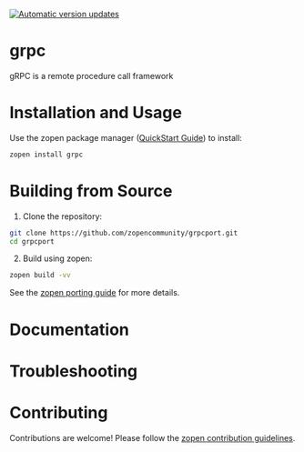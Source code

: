 [![Automatic version updates](https://github.com/zopencommunity/grpcport/actions/workflows/bump.yml/badge.svg)](https://github.com/ZOSOpenTools/grpcport/actions/workflows/bump.yml)

# grpc

gRPC is a remote procedure call framework

# Installation and Usage

Use the zopen package manager ([QuickStart Guide](https://zopen.community/#/Guides/QuickStart)) to install:
```bash
zopen install grpc
```

# Building from Source

1. Clone the repository:
```bash
git clone https://github.com/zopencommunity/grpcport.git
cd grpcport
```
2. Build using zopen:
```bash
zopen build -vv
```

See the [zopen porting guide](https://zopen.community/#/Guides/Porting) for more details.

# Documentation


# Troubleshooting

# Contributing
Contributions are welcome! Please follow the [zopen contribution guidelines](https://github.com/zopencommunity/meta/blob/main/CONTRIBUTING.md).
